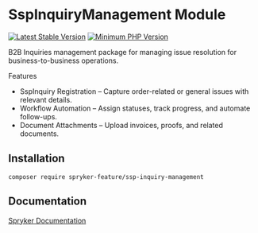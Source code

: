 # SspInquiryManagement Module
[![Latest Stable Version](https://poser.pugx.org/spryker-feature/ssp-inquiry-management/v/stable.svg)](https://packagist.org/packages/spryker-feature/ssp-inquiry-management)
[![Minimum PHP Version](https://img.shields.io/badge/php-%3E%3D%208.2-8892BF.svg)](https://php.net/)

B2B Inquiries management package for managing issue resolution for business-to-business operations.

Features
* SspInquiry Registration – Capture order-related or general issues with relevant details.
* Workflow Automation – Assign statuses, track progress, and automate follow-ups.
* Document Attachments – Upload invoices, proofs, and related documents.

## Installation

```
composer require spryker-feature/ssp-inquiry-management
```

## Documentation

[Spryker Documentation](https://docs.spryker.com)
